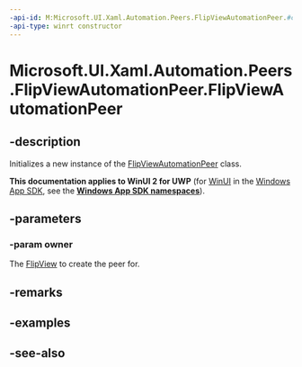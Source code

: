 ```yaml
---
-api-id: M:Microsoft.UI.Xaml.Automation.Peers.FlipViewAutomationPeer.#ctor(Microsoft.UI.Xaml.Controls.FlipView)
-api-type: winrt constructor
---
```


<!-- Method syntax
public FlipViewAutomationPeer(Windows.UI.Xaml.Controls.FlipView owner)
-->

# Microsoft.UI.Xaml.Automation.Peers.FlipViewAutomationPeer.FlipViewAutomationPeer

## -description
Initializes a new instance of the [FlipViewAutomationPeer](flipviewautomationpeer.md) class.

**This documentation applies to WinUI 2 for UWP** (for [WinUI](/windows/apps/winui/winui3/) in the [Windows App SDK](/windows/apps/windows-app-sdk/), see the **[Windows App SDK namespaces](/windows/windows-app-sdk/api/winrt/)**).

## -parameters
### -param owner
The [FlipView](../microsoft.ui.xaml.controls/flipview.md) to create the peer for.

## -remarks

## -examples

## -see-also
